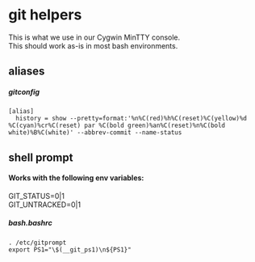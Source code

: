 # git helpers
This is what we use in our Cygwin MinTTY console.<br/>
This should work as-is in most bash environments.

## aliases

##### gitconfig
    [alias]
      history = show --pretty=format:'%n%C(red)%h%C(reset)%C(yellow)%d %C(cyan)%cr%C(reset) par %C(bold green)%an%C(reset)%n%C(bold white)%B%C(white)' --abbrev-commit --name-status

## shell prompt

#### Works with the following env variables:
GIT_STATUS=0|1<br/>
GIT_UNTRACKED=0|1<br/>

##### bash.bashrc
    . /etc/gitprompt
    export PS1="\$(__git_ps1)\n${PS1}"    

    
